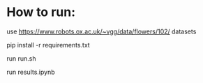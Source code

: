# How to run:
use https://www.robots.ox.ac.uk/~vgg/data/flowers/102/ datasets

pip install -r requirements.txt

run run.sh

run results.ipynb 
